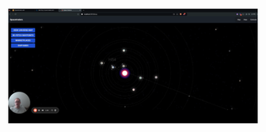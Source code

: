 [![Watch the video](recording_screenshot.png)](https://www.loom.com/share/f5b22f5249d94d138151f11e9d584cbe?sid=44653714-19b5-4b2f-95d0-357cef6e16f0)
